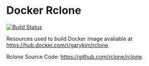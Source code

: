 # Docker Rclone
[![Build Status](https://img.shields.io/drone/build/gary-kim/docker-rclone?server=https%3A%2F%2Fdrone.garykim.dev)](https://drone.garykim.dev/gary-kim/docker-rclone)

Resources used to build Docker image avaliable at <https://hub.docker.com/r/garykim/rclone>.

Rclone Source Code: <https://github.com/rclone/rclone>.
